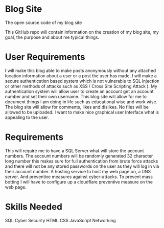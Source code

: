 # Blog Site
 The open source code of my blog site

This GitHub repo will contain information on the creation of my blog site, my goal, the purpose and about me typical things.

<h1>User Requirements</h1>

I will make this blog able to make posts anonymously without any attached location information about a user or a post the user has made. I will make a secure authentication based system which is not vulnerable to SQL Injection or other methods of attacks such as XSS ( Cross Site Scripting Attack ). My authentication system will allow user to create an account get an account number and set their own username. This blog site will allow for me to document things I am doing in life such as educational wise and work wise. The blog site will allow for comments, likes and dislikes. No files will be allowed to be uploaded. I want to make nice graphical user Interface what is appealing to the user.

<h1>Requirements</h1>

This will require me to have a SQL Server what will store the account numbers. The account numbers will be randomly generated 32 character long number this makes sure for full authentication from brute force attacks and there will not be any stored passwords on the user as they will log in via their account number. A hosting service to host my web page on, a DNS server. And preventive measures against cyber-attacks. To prevent mass botting I will have to configure up a cloudflare preventive measure on the web page.

<h1>Skills Needed</h1>

SQL
Cyber Security
HTML
CSS
JavaScript
Networking

